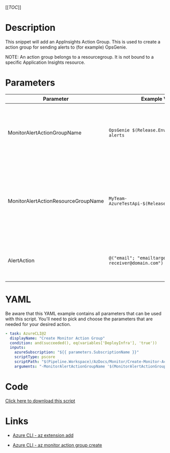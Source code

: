 [[_TOC_]]

# Description

This snippet will add an AppInsights Action Group. This is used to create a action group for sending alerts to (for example) OpsGenie.

NOTE: An action group belongs to a resourcegroup. It is not bound to a specific Application Insights resource.

# Parameters

| Parameter                           | Example Value                                         | Description                                                                                                                                                                  |
| ----------------------------------- | ----------------------------------------------------- | ---------------------------------------------------------------------------------------------------------------------------------------------------------------------------- |
| MonitorAlertActionGroupName         | `OpsGenie $(Release.EnvironmentName) alerts`          | The name of the actiongroup name. This is a function name, so a smart reference to the contents of the actiongroup is advised.                                               |
| MonitorAlertActionResourceGroupName | `MyTeam-AzureTestApi-$(Release.EnvironmentName)`      | The name of the Resource Group for the action group to be created in. Generally it is advised to use the application resource group (where also the AppInsights should live) |
| AlertAction                         | `@("email"; "emailtarget"; "my-receiver@domain.com")` | This value consists out of `@("<actionType>"; "<actionName>"; "<actionValue>")`.                                                                                             |

# YAML

Be aware that this YAML example contains all parameters that can be used with this script. You'll need to pick and choose the parameters that are needed for your desired action.

```yaml
- task: AzureCLI@2
  displayName: "Create Monitor Action Group"
  condition: and(succeeded(), eq(variables['DeployInfra'], 'true'))
  inputs:
    azureSubscription: "${{ parameters.SubscriptionName }}"
    scriptType: pscore
    scriptPath: "$(Pipeline.Workspace)/AzDocs/Monitor/Create-Monitor-Action-Group.ps1"
    arguments: "-MonitorAlertActionGroupName '$(MonitorAlertActionGroupName)' -MonitorAlertActionResourceGroupName '$(MonitorAlertActionResourceGroupName)' -AlertAction '$(AlertAction)'"
```

# Code

[Click here to download this script](../../../../../src/Monitor/Create-Monitor-Action-Group.ps1)

# Links

- [Azure CLI - az extension add](https://docs.microsoft.com/en-us/cli/azure/extension?view=azure-cli-latest#az-extension-add)

- [Azure CLI - az monitor action group create](https://docs.microsoft.com/en-us/cli/azure/monitor/action-group?view=azure-cli-latest#az_monitor_action_group_create)
